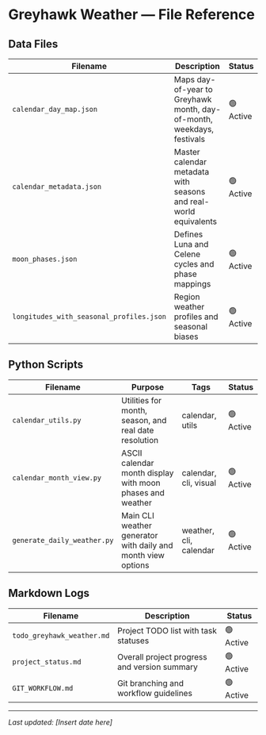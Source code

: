 # Greyhawk Weather — File Reference

## Data Files

| Filename                             | Description                                                     | Status   |
|------------------------------------|-----------------------------------------------------------------|----------|
| `calendar_day_map.json`             | Maps day-of-year to Greyhawk month, day-of-month, weekdays, festivals | 🟢 Active |
| `calendar_metadata.json`            | Master calendar metadata with seasons and real-world equivalents | 🟢 Active |
| `moon_phases.json`                  | Defines Luna and Celene cycles and phase mappings               | 🟢 Active |
| `longitudes_with_seasonal_profiles.json` | Region weather profiles and seasonal biases                   | 🟢 Active |

## Python Scripts

| Filename                          | Purpose                                                        | Tags                         | Status   |
|----------------------------------|----------------------------------------------------------------|------------------------------|----------|
| `calendar_utils.py`               | Utilities for month, season, and real date resolution           | calendar, utils               | 🟢 Active |
| `calendar_month_view.py`          | ASCII calendar month display with moon phases and weather       | calendar, cli, visual         | 🟢 Active |
| `generate_daily_weather.py`       | Main CLI weather generator with daily and month view options    | weather, cli, calendar        | 🟢 Active |

## Markdown Logs

| Filename                         | Description                                                   | Status   |
|---------------------------------|---------------------------------------------------------------|----------|
| `todo_greyhawk_weather.md`       | Project TODO list with task statuses                          | 🟢 Active |
| `project_status.md`              | Overall project progress and version summary                  | 🟢 Active |
| `GIT_WORKFLOW.md`                | Git branching and workflow guidelines                         | 🟢 Active |

---

*Last updated: [Insert date here]*
